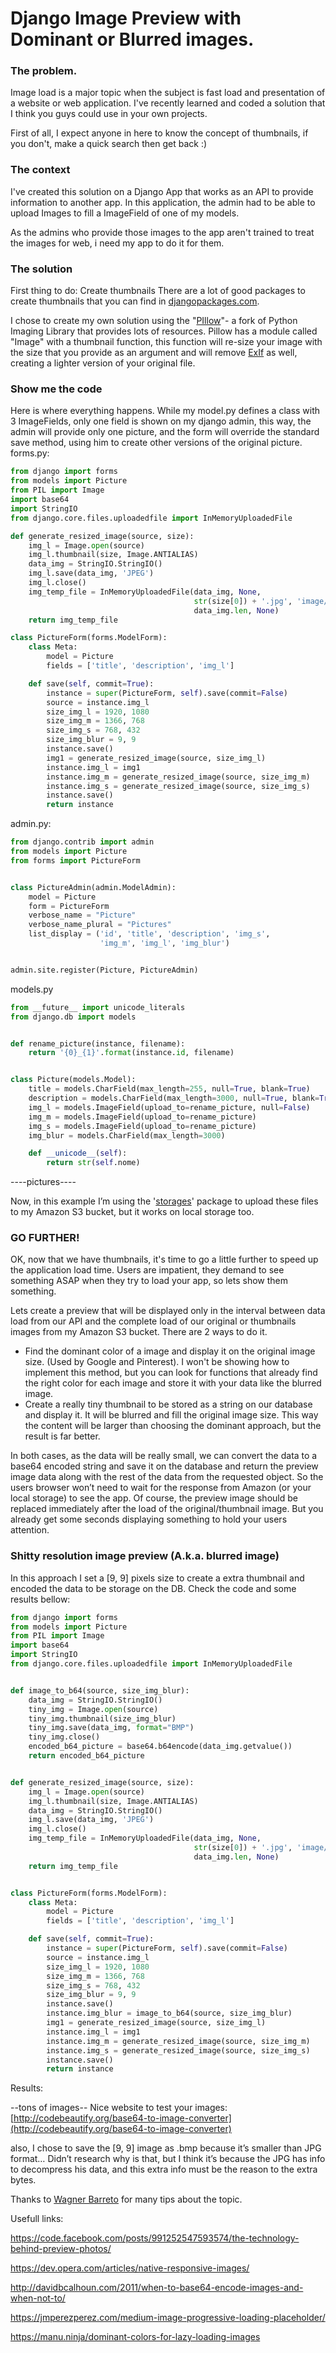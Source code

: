 # Django Image Preview with Dominant or Blurred images.

### The problem.
Image load is a major topic when the subject is fast load and presentation of a website or web application. I've recently learned and coded a solution that I think you guys could use in your own projects.

First of all, I expect anyone in here to know the concept of thumbnails, if you don't, make a quick search then get back :)

### The context
I've created this solution on a Django App that works as an API to provide information to another app. In this application, the admin had to be able to upload Images to fill a ImageField of one of my models.

As the admins who provide those images to the app aren't trained to treat the images for web, i need my app to do it for them.

### The solution
First thing to do: Create thumbnails
There are a lot of good packages to create thumbnails that you can find in [djangopackages.com](https://www.djangopackages.com/search/?q=thumbnails).

I chose to create my own solution using the "[PIllow](http://pillow.readthedocs.io/en/3.2.x/)"- a fork of Python Imaging Library that provides lots of resources. Pillow has a module called "Image" with a thumbnail function, this function will re-size your image with the size that you provide as an argument and will remove [ExIf](https://en.wikipedia.org/wiki/Exchangeable_image_file_format) as well, creating a lighter version of your original file.

### Show me the code
Here is where everything happens. While my model.py defines a class with 3 ImageFields, only one field is shown on my django admin, this way, the admin will provide only one picture, and the form will override the standard save method, using him to create other versions of the original picture.
forms.py:
``` python
from django import forms
from models import Picture
from PIL import Image
import base64
import StringIO
from django.core.files.uploadedfile import InMemoryUploadedFile

def generate_resized_image(source, size):
    img_l = Image.open(source)
    img_l.thumbnail(size, Image.ANTIALIAS)
    data_img = StringIO.StringIO()
    img_l.save(data_img, 'JPEG')
    img_l.close()
    img_temp_file = InMemoryUploadedFile(data_img, None,
                                         str(size[0]) + '.jpg', 'image/jpeg',
                                         data_img.len, None)
    return img_temp_file

class PictureForm(forms.ModelForm):
    class Meta:
        model = Picture
        fields = ['title', 'description', 'img_l']

    def save(self, commit=True):
        instance = super(PictureForm, self).save(commit=False)
        source = instance.img_l
        size_img_l = 1920, 1080
        size_img_m = 1366, 768
        size_img_s = 768, 432
        size_img_blur = 9, 9
        instance.save()
        img1 = generate_resized_image(source, size_img_l)
        instance.img_l = img1
        instance.img_m = generate_resized_image(source, size_img_m)
        instance.img_s = generate_resized_image(source, size_img_s)
        instance.save()
        return instance
```
admin.py:
``` python
from django.contrib import admin
from models import Picture
from forms import PictureForm


class PictureAdmin(admin.ModelAdmin):
    model = Picture
    form = PictureForm
    verbose_name = "Picture"
    verbose_name_plural = "Pictures"
    list_display = ('id', 'title', 'description', 'img_s',
                    'img_m', 'img_l', 'img_blur')


admin.site.register(Picture, PictureAdmin)
```
models.py
``` python
from __future__ import unicode_literals
from django.db import models


def rename_picture(instance, filename):
    return '{0}_{1}'.format(instance.id, filename)


class Picture(models.Model):
    title = models.CharField(max_length=255, null=True, blank=True)
    description = models.CharField(max_length=3000, null=True, blank=True)
    img_l = models.ImageField(upload_to=rename_picture, null=False)
    img_m = models.ImageField(upload_to=rename_picture)
    img_s = models.ImageField(upload_to=rename_picture)
    img_blur = models.CharField(max_length=3000)

    def __unicode__(self):
        return str(self.nome)
```
----pictures----

Now, in this example I’m using the '[storages](http://django-storages.readthedocs.io/en/latest/)' package to upload these files to my Amazon S3 bucket, but it works on local storage too.

### GO FURTHER!
OK, now that we have thumbnails, it's time to go a little further to speed up the application load time. Users are impatient, they demand to see something ASAP when they try to load your app, so lets show them something.

Lets create a preview that will be displayed only in the interval between data load from our API and the complete load of our original or thumbnails images from my Amazon S3 bucket.
There are 2 ways to do it.
* Find the dominant color of a image and display it on the original image size. (Used by Google and Pinterest). I won't be showing how to implement this method, but you can look for functions that already find the right color for each image and store it with your data like the blurred image.
* Create a really tiny thumbnail to be stored as a string on our database and display it. It will be blurred and fill the original image size. This way the content will be larger than choosing the dominant approach, but the result is far better.

In both cases, as the data will be really small, we can convert the data to a base64 encoded string and save it on the database and return the preview image data along with the rest of the data from the requested object. So the users browser won’t need to wait for the response from Amazon (or your local storage) to see the app. Of course, the preview image should be replaced immediately after the load of the original/thumbnail image. But you already get some seconds displaying something to hold your users attention.

### Shitty resolution image preview  (A.k.a. blurred image)
In this approach I set a [9, 9] pixels size to create a extra thumbnail and encoded the data to be storage on the DB. Check the code and some results bellow:
``` python
from django import forms
from models import Picture
from PIL import Image
import base64
import StringIO
from django.core.files.uploadedfile import InMemoryUploadedFile


def image_to_b64(source, size_img_blur):
    data_img = StringIO.StringIO()
    tiny_img = Image.open(source)
    tiny_img.thumbnail(size_img_blur)
    tiny_img.save(data_img, format="BMP")
    tiny_img.close()
    encoded_b64_picture = base64.b64encode(data_img.getvalue())
    return encoded_b64_picture


def generate_resized_image(source, size):
    img_l = Image.open(source)
    img_l.thumbnail(size, Image.ANTIALIAS)
    data_img = StringIO.StringIO()
    img_l.save(data_img, 'JPEG')
    img_l.close()
    img_temp_file = InMemoryUploadedFile(data_img, None,
                                         str(size[0]) + '.jpg', 'image/jpeg',
                                         data_img.len, None)
    return img_temp_file


class PictureForm(forms.ModelForm):
    class Meta:
        model = Picture
        fields = ['title', 'description', 'img_l']

    def save(self, commit=True):
        instance = super(PictureForm, self).save(commit=False)
        source = instance.img_l
        size_img_l = 1920, 1080
        size_img_m = 1366, 768
        size_img_s = 768, 432
        size_img_blur = 9, 9
        instance.save()
        instance.img_blur = image_to_b64(source, size_img_blur)
        img1 = generate_resized_image(source, size_img_l)
        instance.img_l = img1
        instance.img_m = generate_resized_image(source, size_img_m)
        instance.img_s = generate_resized_image(source, size_img_s)
        instance.save()
        return instance

```
Results:

--tons of images--
Nice website to test your images:
[http://codebeautify.org/base64-to-image-converter](http://codebeautify.org/base64-to-image-converter)

also, I chose to save the [9, 9] image as .bmp because it’s smaller than JPG format… Didn’t research why is that, but I think it’s because the JPG has info to decompress his data, and this extra info must be the reason to the extra bytes.

Thanks to [Wagner Barreto](https://br.linkedin.com/in/wagnerbarretto/pt) for many tips about the topic.

Usefull links:

https://code.facebook.com/posts/991252547593574/the-technology-behind-preview-photos/

https://dev.opera.com/articles/native-responsive-images/

http://davidbcalhoun.com/2011/when-to-base64-encode-images-and-when-not-to/

https://jmperezperez.com/medium-image-progressive-loading-placeholder/

https://manu.ninja/dominant-colors-for-lazy-loading-images
